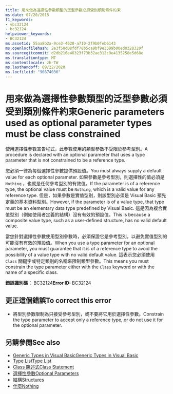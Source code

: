```yaml
---
title: 用來做為選擇性參數類型的泛型參數必須受到類別條件約束
ms.date: 07/20/2015
f1_keywords:
- vbc32124
- bc32124
helpviewer_keywords:
- BC32124
ms.assetid: 55aa8b2a-9ce3-4620-a710-2f9b0feb6143
ms.openlocfilehash: 2e3f50d08fdf78b5ca9bf9e3399b00ed0328320f
ms.sourcegitcommit: d2db216e46323f73b32ae312c9e4135258e5d68e
ms.translationtype: MT
ms.contentlocale: zh-TW
ms.lasthandoff: 09/22/2020
ms.locfileid: "90874036"
---
```

# <a name="generic-parameters-used-as-optional-parameter-types-must-be-class-constrained"></a><span data-ttu-id="e98b2-102">用來做為選擇性參數類型的泛型參數必須受到類別條件約束</span><span class="sxs-lookup"><span data-stu-id="e98b2-102">Generic parameters used as optional parameter types must be class constrained</span></span>

<span data-ttu-id="e98b2-103">使用選擇性參數宣告程式，此參數使用的類型參數不受限於參考型別。</span><span class="sxs-lookup"><span data-stu-id="e98b2-103">A procedure is declared with an optional parameter that uses a type parameter that is not constrained to be a reference type.</span></span>  
  
 <span data-ttu-id="e98b2-104">您必須一律為每個選擇性參數提供預設值。</span><span class="sxs-lookup"><span data-stu-id="e98b2-104">You must always supply a default value for each optional parameter.</span></span> <span data-ttu-id="e98b2-105">如果參數是參考型別，則選擇性的值必須是 `Nothing` ，也就是任何參考型別的有效值。</span><span class="sxs-lookup"><span data-stu-id="e98b2-105">If the parameter is of a reference type, the optional value must be `Nothing`, which is a valid value for any reference type.</span></span> <span data-ttu-id="e98b2-106">但是，如果參數是實值型別，則該型別必須是 Visual Basic 預先定義的基本資料型別。</span><span class="sxs-lookup"><span data-stu-id="e98b2-106">However, if the parameter is of a value type, that type must be an elementary data type predefined by Visual Basic.</span></span> <span data-ttu-id="e98b2-107">這是因為複合實值型別（例如使用者定義的結構）沒有有效的預設值。</span><span class="sxs-lookup"><span data-stu-id="e98b2-107">This is because a composite value type, such as a user-defined structure, has no valid default value.</span></span>  
  
 <span data-ttu-id="e98b2-108">當您針對選擇性參數使用型別參數時，必須保證它是參考型別，以避免實值型別的可能沒有有效的預設值。</span><span class="sxs-lookup"><span data-stu-id="e98b2-108">When you use a type parameter for an optional parameter, you must guarantee that it is of a reference type to avoid the possibility of a value type with no valid default value.</span></span> <span data-ttu-id="e98b2-109">這表示您必須使用 `Class` 關鍵字或特定類別的名稱來限制類型參數。</span><span class="sxs-lookup"><span data-stu-id="e98b2-109">This means you must constrain the type parameter either with the `Class` keyword or with the name of a specific class.</span></span>  
  
 <span data-ttu-id="e98b2-110">**錯誤識別碼：** BC32124</span><span class="sxs-lookup"><span data-stu-id="e98b2-110">**Error ID:** BC32124</span></span>  
  
## <a name="to-correct-this-error"></a><span data-ttu-id="e98b2-111">更正這個錯誤</span><span class="sxs-lookup"><span data-stu-id="e98b2-111">To correct this error</span></span>  
  
- <span data-ttu-id="e98b2-112">將型別參數限制為只接受參考型別，或不要將它用於選擇性參數。</span><span class="sxs-lookup"><span data-stu-id="e98b2-112">Constrain the type parameter to accept only a reference type, or do not use it for the optional parameter.</span></span>  
  
## <a name="see-also"></a><span data-ttu-id="e98b2-113">另請參閱</span><span class="sxs-lookup"><span data-stu-id="e98b2-113">See also</span></span>

- [<span data-ttu-id="e98b2-114">Generic Types in Visual Basic</span><span class="sxs-lookup"><span data-stu-id="e98b2-114">Generic Types in Visual Basic</span></span>](../../programming-guide/language-features/data-types/generic-types.md)
- [<span data-ttu-id="e98b2-115">Type List</span><span class="sxs-lookup"><span data-stu-id="e98b2-115">Type List</span></span>](../statements/type-list.md)
- [<span data-ttu-id="e98b2-116">Class 陳述式</span><span class="sxs-lookup"><span data-stu-id="e98b2-116">Class Statement</span></span>](../statements/class-statement.md)
- [<span data-ttu-id="e98b2-117">選擇性參數</span><span class="sxs-lookup"><span data-stu-id="e98b2-117">Optional Parameters</span></span>](../../programming-guide/language-features/procedures/optional-parameters.md)
- [<span data-ttu-id="e98b2-118">結構</span><span class="sxs-lookup"><span data-stu-id="e98b2-118">Structures</span></span>](../../programming-guide/language-features/data-types/structures.md)
- [<span data-ttu-id="e98b2-119">什麼</span><span class="sxs-lookup"><span data-stu-id="e98b2-119">Nothing</span></span>](../nothing.md)

